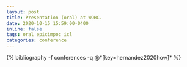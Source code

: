 ```yaml
---
layout: post
title: Presentation (oral) at WOHC.
date: 2020-10-15 15:59:00-0400
inline: false
tags: oral epicimpoc icl
categories: conference
---
```


<div class="publications">
   {% bibliography -f conferences -q @*[key=hernandez2020how]* %}
</div>



